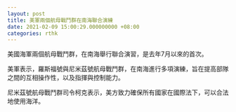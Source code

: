 ```yaml
---
layout: post
title: 美軍兩個航母戰鬥群在南海聯合演練
date: 2021-02-09 15:00:29.000000000 +08:00
categories: rthk
---
```


美國海軍兩個航母戰鬥群，在南海舉行聯合演習，是去年7月以來的首次。

美軍表示，羅斯福號與尼米茲號航母戰鬥群，在南海進行多項演練，旨在提高部隊之間的互相操作性，以及指揮與控制能力。

尼米茲號航母戰鬥群司令柯克表示，美方致力確保所有國家在國際法下，可以合法地使用海洋。
